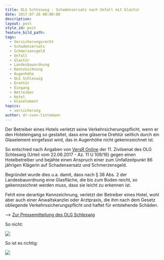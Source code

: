 ```yaml
---
title: OLG Schleswig - Schadensersatz nach Unfall mit Glastür
date: 2017-07-26 00:00:00
description:
layout: post
style_id: post
feature_bild_path:
tags:
  - Versicherungsrecht
  - Schadensersatz
  - Schmerzensgeld
  - Unfall
  - Glastür
  - Landesbauordnung
  - Kennzeichnung
  - Augenhöhe
  - OLG Schleswig
  - Drehtür
  - Eingang
  - Betreiber
  - Hotel
  - Glaselement
topics:
  - versicherung
author: dr-sven-tintemann
---
```



Der Betreiber eines Hotels verletzt seine Verkehrsicherungspflicht, wenn er den Hoteleingang so gestaltet, dass eine gl&auml;serne Dreht&uuml;r seitlich durch ein Glaselement eingefasst wird, das in Augenh&ouml;he nicht gekennzeichnet ist.

So entschied nach Angaben von [VersR Online](http://www.versr.de/pressemitteilung-olg-schleswig-die-tuecken-einer-glastuer/?xing_share=news) der 11. Zivilsenat des OLG Schleswig (Urteil vom 22.06.2017 - Az. 11 U 109/16) gegen einen Hotelbetreiber und bej&auml;hte einen Anspruch einer zum Unfallzeitpunkt 86 j&auml;hrigen Kl&auml;gerin auf Schadensersatz und Schmerzensgeld.

Begr&uuml;ndet wurde dies u.a. damit, dass nach &sect; 38 Abs. 2 der Landesbauordnung eine Glasfl&auml;che, die bis zum Boden reicht, so gekennzeichnet werden muss, dass sie leicht zu erkennen ist.

Fehlt eine derartige Kennzeichnung, verletzt der Betreiber eines Hotel, wohl aber auch einer Anwaltskanzlei oder Arztpraxis, die ihm nach dem Gesetz obliegende Verkehrssicherungspflicht und haftet f&uuml;r entstehende Sch&auml;den.

–&gt; [Zur Pressemitteilung des OLG Schleswig](http://www.schleswig-holstein.de/DE/Justiz/OLG/Presse/PI/201705Glastuer.html)

So nicht:

![](/uploads/versions/glastür-falsch---x----3024-4032x---.jpg)

So ist es richtig:

![](/uploads/versions/glastür-richtig---x----3024-4032x---.jpg)